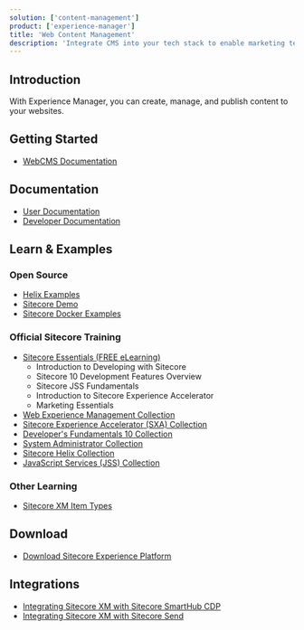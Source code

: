 ```yaml
---
solution: ['content-management']
product: ['experience-manager']
title: 'Web Content Management'
description: 'Integrate CMS into your tech stack to enable marketing teams to own the digital solutions.'
---
```


## Introduction
With Experience Manager, you can create, manage, and publish content to your websites.

## Getting Started

- [WebCMS Documentation](https://doc.sitecore.com/en/users/101/sitecore-experience-platform/experience-manager.html)

## Documentation

- [User Documentation](https://doc.sitecore.com/en/users/101/sitecore-experience-platform/experience-manager.html)
- [Developer Documentation](https://doc.sitecore.com/en/developers/101/xm/index.html)

## Learn & Examples

### Open Source
- [Helix Examples](https://github.com/Sitecore/Helix.Examples)
- [Sitecore Demo](https://github.com/Sitecore/Sitecore.Demo.Platform)
- [Sitecore Docker Examples](https://github.com/Sitecore/docker-examples)

### Official Sitecore Training
- [Sitecore Essentials (FREE eLearning)](https://learning.sitecore.com/pathway/sitecore-essentials)
	- Introduction to Developing with Sitecore
	- Sitecore 10 Development Features Overview
	- Sitecore JSS Fundamentals
	- Introduction to Sitecore Experience Accelerator
	- Marketing Essentials
- [Web Experience Management Collection](https://learning.sitecore.com/course/updated-web-experience-management-collection)
- [Sitecore Experience Accelerator (SXA) Collection](https://learning.sitecore.com/course/sitecore-experience-accelerator-sxa-collection)
- [Developer's Fundamentals 10 Collection](https://learning.sitecore.com/course/developers-fundamentals-10-collection)
- [System Administrator Collection](https://learning.sitecore.com/course/system-administration-with-sitecore-10-beta)
- [Sitecore Helix Collection](https://learning.sitecore.com/course/sitecore-helix-collection)
- [JavaScript Services (JSS) Collection](https://learning.sitecore.com/course/java-script-services-jss-collection)

### Other Learning
- [Sitecore XM Item Types](/learn/getting-started/sitecore-xm-item-types)

## Download

- [Download Sitecore Experience Platform](https://dev.sitecore.net/Downloads/Sitecore_Experience_Platform.aspx)

## Integrations
- [Integrating Sitecore XM with Sitecore SmartHub CDP](/learn/integrations/xm-smarthub-cdp)
- [Integrating Sitecore XM with Sitecore Send](/learn/integrations/send-xm)